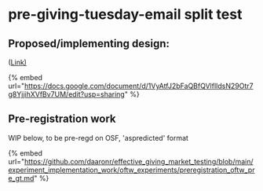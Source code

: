 # pre-giving-tuesday-email split test

## Proposed/implementing design:

([Link)](https://docs.google.com/document/d/1VyAtfJ2bFaQBfQVlflIdsN29Otr7g8YjjihXVfBv7UM/edit?usp=sharing)

{% embed url="https://docs.google.com/document/d/1VyAtfJ2bFaQBfQVlflIdsN29Otr7g8YjjihXVfBv7UM/edit?usp=sharing" %}



## Pre-registration work

WIP below, to be pre-regd on OSF, 'aspredicted' format

{% embed url="https://github.com/daaronr/effective_giving_market_testing/blob/main/experiment_implementation_work/oftw_experiments/preregistration_oftw_pre_gt.md" %}

